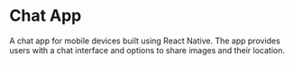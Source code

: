 # Chat App

A chat app for mobile devices built using React Native. The app provides users with a chat interface and options to share images and their location.
